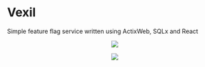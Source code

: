 # Vexil

Simple feature flag service written using ActixWeb, SQLx and React

<p align="center"><img src="https://raw.githubusercontent.com/sheshbabu/vexil/master/screenshots/home.png" /></p>

<p align="center"><img src="https://raw.githubusercontent.com/sheshbabu/vexil/master/screenshots/add-flag.png" /></p>
